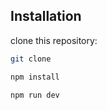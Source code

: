 ## Installation

clone this repository:

```bash
git clone 
```
```bash
npm install
```
```bash
npm run dev
```

 
